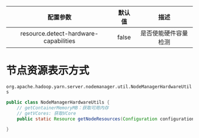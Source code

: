 |配置参数|默认值|描述|
|:--:|:--:|:--:|
|resource.detect-hardware-capabilities|false|是否使能硬件容量检测|

# 节点资源表示方式
`org.apache.hadoop.yarn.server.nodemanager.util.NodeManagerHardwareUtils`
```java
public class NodeManagerHardwareUtils {
    // getContainerMemoryMB：获取可用内存
    // getVCores: 获取VCore
    public static Resource getNodeResources(Configuration configuration)

}
```
